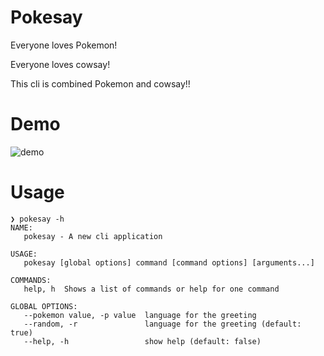 # Pokesay
Everyone loves Pokemon!

Everyone loves cowsay!

This cli is combined Pokemon and cowsay!!

# Demo
![demo](https://github.com/TaigaMikami/Pokesay/blob/master/images/demo/pokesay-demo.gif?raw=true)

# Usage
```
❯ pokesay -h
NAME:
   pokesay - A new cli application

USAGE:
   pokesay [global options] command [command options] [arguments...]

COMMANDS:
   help, h  Shows a list of commands or help for one command

GLOBAL OPTIONS:
   --pokemon value, -p value  language for the greeting
   --random, -r               language for the greeting (default: true)
   --help, -h                 show help (default: false)
```
